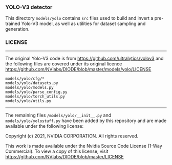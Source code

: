 
### YOLO-V3 detector
This directory `models/yolo` contains `src` files used to build and invert a pre-trained
Yolo-V3 model, as well as utilities for dataset sampling and generation.


### LICENSE

------------------------------------------------------------------------------------
The original Yolo-V3 code is from https://github.com/ultralytics/yolov3 and the following files are covered under its original licence https://github.com/NVlabs/DIODE/blob/master/models/yolo/LICENSE

```
models/yolo/cfg/*
models/yolo/datasets.py
models/yolo/models.py
models/yolo/parse_config.py
models/yolo/torch_utils.py
models/yolo/utils.py
```

------------
The remaining files `/models/yolo/__init__.py` and `models/yolo/yolostuff.py` have been added by this repository and are made available under the following license:

Copyright (c) 2021, NVIDIA CORPORATION.  All rights reserved.

This work is made available under the Nvidia Source Code License (1-Way Commercial).
To view a copy of this license, visit https://github.com/NVlabs/DIODE/blob/master/LICENSE



